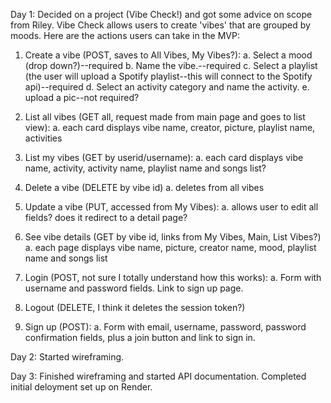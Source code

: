Day 1:
Decided on a project (Vibe Check!) and got some advice on scope from Riley.
Vibe Check allows users to create 'vibes' that are grouped by moods.
Here are the actions users can take in the MVP:

1. Create a vibe (POST, saves to All Vibes, My Vibes?):
    a. Select a mood (drop down?)--required
    b. Name the vibe.--required
    c. Select a playlist (the user will upload a Spotify playlist--this will connect to the Spotify api)--required
    d. Select an activity category and name the activity.
    e. upload a pic--not required?

2. List all vibes (GET all, request made from main page and goes to list view):
    a. each card displays vibe name, creator, picture, playlist name, activities

3. List my vibes (GET by userid/username):
    a. each card displays vibe name, activity, activity name, playlist name and songs list?

4. Delete a vibe (DELETE by vibe id)
    a. deletes from all vibes

5. Update a vibe (PUT, accessed from My Vibes):
    a. allows user to edit all fields? does it redirect to a detail page?


5. See vibe details (GET by vibe id, links from My Vibes, Main, List Vibes?)
    a. each page displays vibe name, picture, creator name, mood, playlist name and songs list

6. Login (POST, not sure I totally understand how this works):
    a. Form with username and password fields. Link to sign up page.

7. Logout (DELETE, I think it deletes the session token?)

8. Sign up (POST):
    a. Form with email, username, password, password confirmation fields, plus a join button and link to sign in.


Day 2:
Started wireframing.

Day 3:
Finished wireframing and started API documentation. Completed initial deloyment set up on Render.
